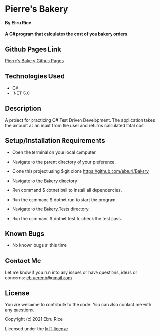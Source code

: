# Pierre's Bakery

#### By Ebru Rice

#### A C# program that calculates the cost of you bakery orders.

## Github Pages Link

[Pierre's Bakery Github Pages](https://ebruri.github.io/pierres-bakery/)

## Technologies Used

* C#
* .NET 5.0


## Description

A project for practicing C# Test Driven Development. The application takes the amount as an input from the user and returns calculated total cost. 

## Setup/Installation Requirements

* Open the terminal on your local computer.

* Navigate to the parent directory of your preference.

* Clone this project using $ git clone https://github.com/ebruri/Bakery

* Navigate to the Bakery directory

* Run command $ dotnet buil to install all dependencies.

* Run the command $ dotnet run to start the program.

* Navigate to the Bakery.Tests directory.

* Run the command $ dotnet test to check the test pass.


## Known Bugs

* No known bugs at this time


## Contact Me

Let me know if you run into any issues or have questions, ideas or concerns:
ebruerenb@gmail.com

## License

You are welcome to contribute to the code. You can also contact me with any questions.

Copyright (c) 2021 Ebru Rice

Licensed under the [MIT license]()